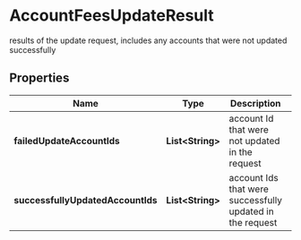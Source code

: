 

# AccountFeesUpdateResult

results of the update request, includes any accounts that were not updated successfully

## Properties

| Name | Type | Description | Notes |
|------------ | ------------- | ------------- | -------------|
|**failedUpdateAccountIds** | **List&lt;String&gt;** | account Id that were not updated in the request |  [optional] |
|**successfullyUpdatedAccountIds** | **List&lt;String&gt;** | account Ids that were successfully updated in the request |  [optional] |



